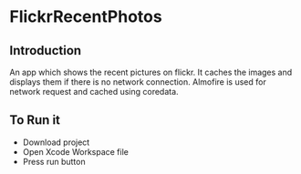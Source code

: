 # FlickrRecentPhotos

## Introduction

An app which shows the recent pictures on flickr. It caches the images and displays them if there is no network connection. Almofire
is used for network request and cached using coredata.

## To Run it
 * Download project 
 * Open Xcode Workspace file
 * Press run button
 
